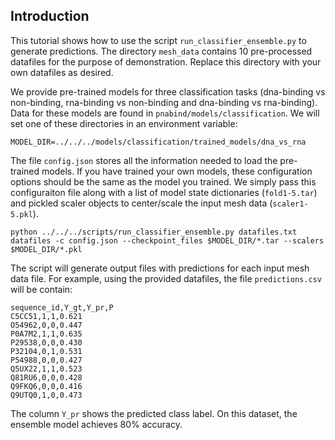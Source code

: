 ## Introduction
This tutorial shows how to use the script `run_classifier_ensemble.py` to generate predictions. The directory `mesh_data` contains 10 pre-processed datafiles for the purpose of demonstration. Replace this directory with your own datafiles as desired.

We provide pre-trained models for three classification tasks (dna-binding vs non-binding, rna-binding vs non-binding and dna-binding vs rna-binding). Data for these models are found in `pnabind/models/classification`. We will set one of these directories in an environment variable:

```
MODEL_DIR=../../../models/classification/trained_models/dna_vs_rna
```

The file `config.json` stores all the information needed to load the pre-trained models. If you have trained your own models, these configuration options should be the same as the model you trained. We simply pass this configuraiton file along with a list of model state dictionaries (`fold1-5.tar`) and pickled scaler objects to center/scale the input mesh data (`scaler1-5.pkl`). 

```
python ../../../scripts/run_classifier_ensemble.py datafiles.txt datafiles -c config.json --checkpoint_files $MODEL_DIR/*.tar --scalers $MODEL_DIR/*.pkl
```

The script will generate output files with predictions for each input mesh data file. For example, using the provided datafiles, the file `predictions.csv` will be contain:

```
sequence_id,Y_gt,Y_pr,P
C5CC51,1,1,0.621
O54962,0,0,0.447
P0A7M2,1,1,0.635
P29538,0,0,0.430
P32104,0,1,0.531
P54988,0,0,0.427
Q5UX22,1,1,0.523
Q81RU6,0,0,0.428
Q9FKQ6,0,0,0.416
Q9UTQ0,1,0,0.473
```

The column `Y_pr` shows the predicted class label. On this dataset, the ensemble model achieves 80% accuracy. 
